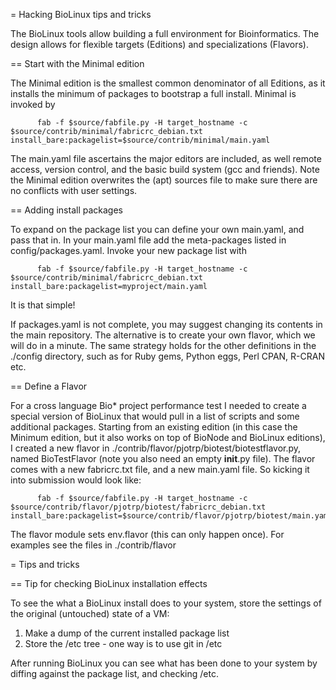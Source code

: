 = Hacking BioLinux tips and tricks

The BioLinux tools allow building a full environment for Bioinformatics. The
design allows for flexible targets (Editions) and specializations (Flavors).

== Start with the Minimal edition

The Minimal edition is the smallest common denominator of all Editions, as it
installs the minimum of packages to bootstrap a full install. Minimal is invoked by

          fab -f $source/fabfile.py -H target_hostname -c $source/contrib/minimal/fabricrc_debian.txt install_bare:packagelist=$source/contrib/minimal/main.yaml

The main.yaml file ascertains the major editors are included, as well remote
access, version control, and the basic build system (gcc and friends). Note the
Minimal edition overwrites the (apt) sources file to make sure there are no
conflicts with user settings.

== Adding install packages

To expand on the package list you can define your own main.yaml, and pass that
in. In your main.yaml file add the meta-packages listed in
config/packages.yaml. Invoke your new package list with

          fab -f $source/fabfile.py -H target_hostname -c $source/contrib/minimal/fabricrc_debian.txt install_bare:packagelist=myproject/main.yaml

It is that simple!

If packages.yaml is not complete, you may suggest changing its contents in the
main repository. The alternative is to create your own flavor, which we will do
in a minute. The same strategy holds for the other definitions in the ./config
directory, such as for Ruby gems, Python eggs, Perl CPAN, R-CRAN etc.

== Define a Flavor

For a cross language Bio* project performance test I needed to create a special
version of BioLinux that would pull in a list of scripts and some additional
packages.  Starting from an existing edition (in this case the Minimum edition,
but it also works on top of BioNode and BioLinux editions), I created a new
flavor in ./contrib/flavor/pjotrp/biotest/biotestflavor.py, named BioTestFlavor
(note you also need an empty __init__.py file).  The flavor comes with a new
fabricrc.txt file, and a new main.yaml file.  So kicking it into submission
would look like:

          fab -f $source/fabfile.py -H target_hostname -c $source/contrib/flavor/pjotrp/biotest/fabricrc_debian.txt install_bare:packagelist=$source/contrib/flavor/pjotrp/biotest/main.yaml

The flavor module sets env.flavor (this can only happen once). For examples
see the files in ./contrib/flavor

= Tips and tricks

== Tip for checking BioLinux installation effects

To see the what a BioLinux install does to your system, store the settings of
the original (untouched) state of a VM:

1. Make a dump of the current installed package list
2. Store the /etc tree - one way is to use git in /etc

After running BioLinux you can see what has been done to your system by diffing
against the package list, and checking /etc.
